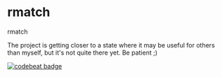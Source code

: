 rmatch
======

rmatch

The project is getting closer to a state where it may be useful for others
than myself, but it's not quite there yet.  Be patient ;)

[![codebeat badge](https://codebeat.co/badges/0a25fe03-4371-4c5f-a125-ab524f477898)](https://codebeat.co/projects/github-com-la3lma-rmatch-master)

